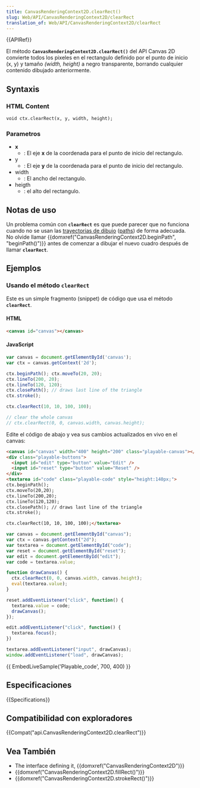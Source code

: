 ```yaml
---
title: CanvasRenderingContext2D.clearRect()
slug: Web/API/CanvasRenderingContext2D/clearRect
translation_of: Web/API/CanvasRenderingContext2D/clearRect
---
```


{{APIRef}}

El método **`CanvasRenderingContext2D.clearRect()`** del API Canvas 2D convierte todos los pixeles en el rectangulo definido por el punto de inicio (x, y) y tamaño _(width, height)_ a negro transparente, borrando cualquier contenido dibujado anteriormente.

## Syntaxis

### HTML Content

```html
void ctx.clearRect(x, y, width, height);
```

### Parametros

- **x**
  - : El eje **x** de la coordenada para el punto de inicio del rectangulo.
- y
  - : El eje **y** de la coordenada para el punto de inicio del rectangulo.
- width
  - : El ancho del rectangulo.
- heigth
  - : el alto del rectangulo.

## Notas de uso

Un problema común con **`clearRect`** es que puede parecer que no funciona cuando no se usan las [trayectorias de dibujo](/es/docs/Web/API/Canvas_API/Tutorial/Drawing_shapes#Drawing_paths) ([paths](/es/docs/Web/API/Canvas_API/Tutorial/Drawing_shapes#Drawing_paths)) de forma adecuada. No olvide llamar {{domxref("CanvasRenderingContext2D.beginPath", "beginPath()")}} antes de comenzar a dibujar el nuevo cuadro después de llamar **`clearRect`**.

## Ejemplos

### Usando el método `clearRect`

Este es un simple fragmento (snippet) de código que usa el método **`clearRect`**.

#### HTML

```html
<canvas id="canvas"></canvas>
```

#### JavaScript

```js
var canvas = document.getElementById('canvas');
var ctx = canvas.getContext('2d');

ctx.beginPath(); ctx.moveTo(20, 20);
ctx.lineTo(200, 20);
ctx.lineTo(120, 120);
ctx.closePath(); // draws last line of the triangle
ctx.stroke();

ctx.clearRect(10, 10, 100, 100);

// clear the whole canvas
// ctx.clearRect(0, 0, canvas.width, canvas.height);
```

Edite el código de abajo y vea sus cambios actualizados en vivo en el canvas:

```html hidden
<canvas id="canvas" width="400" height="200" class="playable-canvas"></canvas>
<div class="playable-buttons">
  <input id="edit" type="button" value="Edit" />
  <input id="reset" type="button" value="Reset" />
</div>
<textarea id="code" class="playable-code" style="height:140px;">
ctx.beginPath();
ctx.moveTo(20,20);
ctx.lineTo(200,20);
ctx.lineTo(120,120);
ctx.closePath(); // draws last line of the triangle
ctx.stroke();

ctx.clearRect(10, 10, 100, 100);</textarea>
```

```js hidden
var canvas = document.getElementById("canvas");
var ctx = canvas.getContext("2d");
var textarea = document.getElementById("code");
var reset = document.getElementById("reset");
var edit = document.getElementById("edit");
var code = textarea.value;

function drawCanvas() {
  ctx.clearRect(0, 0, canvas.width, canvas.height);
  eval(textarea.value);
}

reset.addEventListener("click", function() {
  textarea.value = code;
  drawCanvas();
});

edit.addEventListener("click", function() {
  textarea.focus();
})

textarea.addEventListener("input", drawCanvas);
window.addEventListener("load", drawCanvas);
```

{{ EmbedLiveSample('Playable_code', 700, 400) }}

## Especificaciones

{{Specifications}}

## Compatibilidad con exploradores

{{Compat("api.CanvasRenderingContext2D.clearRect")}}

## Vea También

- The interface defining it, {{domxref("CanvasRenderingContext2D")}}
- {{domxref("CanvasRenderingContext2D.fillRect()")}}
- {{domxref("CanvasRenderingContext2D.strokeRect()")}}
